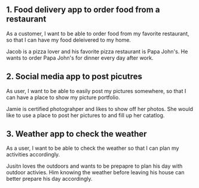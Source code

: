 ## 1. Food delivery app to order food from a restaurant 
As a customer, I want to be able to order food from my favorite restaurant, so that I can have my food deleivered to my home.

Jacob is a pizza lover and his favorite pizza restaurant is Papa John's. He wants to order Papa John's for dinner every day after work.

## 2. Social media app to post picutres 
As user, I want to be able to easily post my pictures somewhere, so that I can have a place to show my picture portfolio.

Jamie is certified photograhper and likes to show off her photos. She would like to use a place to post her pictures to and fill up her catatlog.


## 3. Weather app to check the weather 
As a user, I want to be able to check the weather so that I can plan my activities accordingly.

Jusitn loves the outdoors and wants to be prepapre to plan his day with outdoor activies. Him knowing the weather before leaving his house can better prepare his day accordingly.